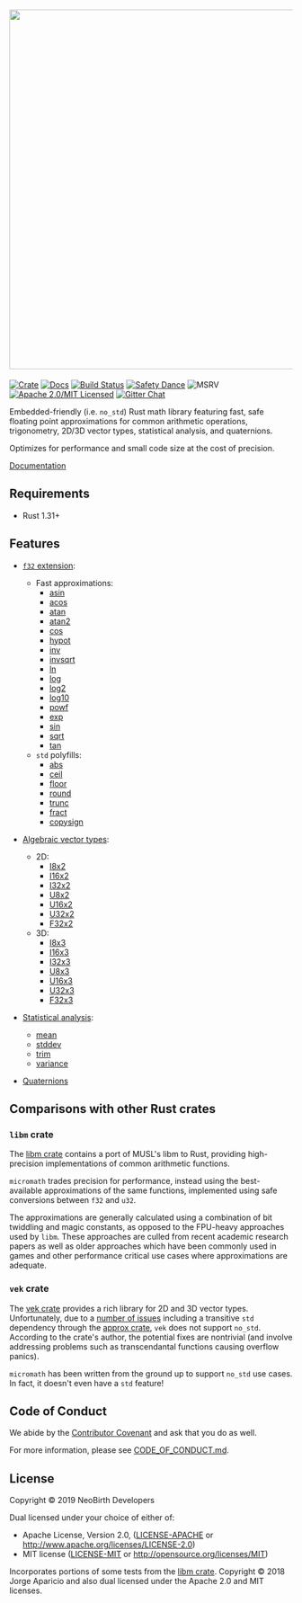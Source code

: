 # <img src="https://raw.githubusercontent.com/NeoBirth/micromath/develop/img/micromath.png" width="640">

[![Crate][crate-img]][crate-link]
[![Docs][docs-img]][docs-link]
[![Build Status][build-image]][build-link]
[![Safety Dance][safety-image]][safety-link]
![MSRV][msrv-image]
[![Apache 2.0/MIT Licensed][license-image]][license-link]
[![Gitter Chat][gitter-image]][gitter-link]

Embedded-friendly (i.e. `no_std`) Rust math library featuring fast, safe
floating point approximations for common arithmetic operations, trigonometry,
2D/3D vector types, statistical analysis, and quaternions.

Optimizes for performance and small code size at the cost of precision.

[Documentation][docs-link]

## Requirements

- Rust 1.31+

## Features

- [`f32` extension]:
  - Fast approximations:
    - [asin]
    - [acos]
    - [atan]
    - [atan2]
    - [cos]
    - [hypot]
    - [inv]
    - [invsqrt]
    - [ln]
    - [log]
    - [log2]
    - [log10]
    - [powf]
    - [exp]
    - [sin]
    - [sqrt]
    - [tan]
  - `std` polyfills:
    - [abs]
    - [ceil]
    - [floor]
    - [round]
    - [trunc]
    - [fract]
    - [copysign]

- [Algebraic vector types]:
  - 2D:
    - [I8x2]
    - [I16x2]
    - [I32x2]
    - [U8x2]
    - [U16x2]
    - [U32x2]
    - [F32x2]
  - 3D:
    - [I8x3]
    - [I16x3]
    - [I32x3]
    - [U8x3]
    - [U16x3]
    - [U32x3]
    - [F32x3]
- [Statistical analysis]:
  - [mean]
  - [stddev]
  - [trim]
  - [variance]
- [Quaternions]

## Comparisons with other Rust crates

### `libm` crate

The [libm crate] contains a port of MUSL's libm to Rust, providing
high-precision implementations of common arithmetic functions.

`micromath` trades precision for performance, instead using the best-available
approximations of the same functions, implemented using safe conversions
between `f32` and `u32`.

The approximations are generally calculated using a combination of bit
twiddling and magic constants, as opposed to the FPU-heavy approaches used by
`libm`. These approaches are culled from recent academic research papers as
well as older approaches which have been commonly used in games and other
performance critical use cases where approximations are adequate.

### `vek` crate

The [vek crate] provides a rich library for 2D and 3D vector types.
Unfortunately, due to a [number of issues](https://github.com/yoanlcq/vek/issues/20)
including a transitive `std` dependency through the [approx crate],
`vek` does not support `no_std`. According to the crate's author, the potential
fixes are nontrivial (and involve addressing problems such as transcendantal
functions causing overflow panics).

`micromath` has been written from the ground up to support `no_std` use cases.
In fact, it doesn't even have a `std` feature!

## Code of Conduct

We abide by the [Contributor Covenant][cc] and ask that you do as well.

For more information, please see [CODE_OF_CONDUCT.md].

## License

Copyright © 2019 NeoBirth Developers

Dual licensed under your choice of either of:

- Apache License, Version 2.0, ([LICENSE-APACHE](LICENSE-APACHE) or http://www.apache.org/licenses/LICENSE-2.0)
- MIT license ([LICENSE-MIT](LICENSE-MIT) or http://opensource.org/licenses/MIT)

Incorporates portions of some tests from the [libm crate].
Copyright © 2018 Jorge Aparicio and also dual licensed under the
Apache 2.0 and MIT licenses. 

[//]: # (badges)

[crate-img]: https://img.shields.io/crates/v/micromath.svg
[crate-link]: https://crates.io/crates/micromath
[docs-img]: https://docs.rs/micromath/badge.svg
[docs-link]: https://docs.rs/micromath/
[build-image]: https://github.com/neobirth/micromath/workflows/Rust/badge.svg
[build-link]: https://github.com/neobirth/micromath/actions
[safety-image]: https://img.shields.io/badge/unsafe-forbidden-success.svg
[safety-link]: https://github.com/rust-secure-code/safety-dance/
[msrv-image]: https://img.shields.io/badge/rustc-1.31+-blue.svg
[license-image]: https://img.shields.io/badge/license-Apache2.0/MIT-blue.svg
[license-link]: https://github.com/NeoBirth/micromath/blob/develop/LICENSE-APACHE
[gitter-image]: https://badges.gitter.im/NeoBirth/micromath.svg
[gitter-link]: https://gitter.im/NeoBirth/community

[//]: # (general links)

[`f32` extension]: https://docs.rs/micromath/latest/micromath/trait.F32Ext.html
[asin]: https://docs.rs/micromath/latest/micromath/trait.F32Ext.html#tymethod.asin
[acos]: https://docs.rs/micromath/latest/micromath/trait.F32Ext.html#tymethod.acos
[atan]: https://docs.rs/micromath/latest/micromath/trait.F32Ext.html#tymethod.atan
[atan2]: https://docs.rs/micromath/latest/micromath/trait.F32Ext.html#tymethod.atan2
[cos]: https://docs.rs/micromath/latest/micromath/trait.F32Ext.html#tymethod.cos
[hypot]: https://docs.rs/micromath/latest/micromath/trait.F32Ext.html#tymethod.hypot
[inv]: https://docs.rs/micromath/latest/micromath/trait.F32Ext.html#tymethod.inv
[invsqrt]: https://docs.rs/micromath/latest/micromath/trait.F32Ext.html#tymethod.invsqrt
[ln]: https://docs.rs/micromath/latest/micromath/trait.F32Ext.html#tymethod.ln
[log]: https://docs.rs/micromath/latest/micromath/trait.F32Ext.html#tymethod.log
[log2]: https://docs.rs/micromath/latest/micromath/trait.F32Ext.html#tymethod.log2
[log10]: https://docs.rs/micromath/latest/micromath/trait.F32Ext.html#tymethod.log10
[powf]: https://docs.rs/micromath/latest/micromath/trait.F32Ext.html#tymethod.powf
[exp]: https://docs.rs/micromath/latest/micromath/trait.F32Ext.html#tymethod.exp
[sin]: https://docs.rs/micromath/latest/micromath/trait.F32Ext.html#tymethod.sin
[sqrt]: https://docs.rs/micromath/latest/micromath/trait.F32Ext.html#tymethod.sqrt
[tan]: https://docs.rs/micromath/latest/micromath/trait.F32Ext.html#tymethod.tan
[abs]: https://docs.rs/micromath/latest/micromath/trait.F32Ext.html#tymethod.abs
[ceil]: https://docs.rs/micromath/latest/micromath/trait.F32Ext.html#tymethod.ceil
[floor]: https://docs.rs/micromath/latest/micromath/trait.F32Ext.html#tymethod.floor
[round]: https://docs.rs/micromath/latest/micromath/trait.F32Ext.html#tymethod.round
[trunc]: https://docs.rs/micromath/latest/micromath/trait.F32Ext.html#tymethod.trunc
[fract]: https://docs.rs/micromath/latest/micromath/trait.F32Ext.html#tymethod.fract
[copysign]: https://docs.rs/micromath/latest/micromath/trait.F32Ext.html#tymethod.copysign
[Algebraic vector types]: https://docs.rs/micromath/latest/micromath/vector/index.html
[I8x2]: https://docs.rs/micromath/latest/micromath/vector/struct.I8x2.html
[I16x2]: https://docs.rs/micromath/latest/micromath/vector/struct.I16x2.html
[I32x2]: https://docs.rs/micromath/latest/micromath/vector/struct.I32x2.html
[U8x2]: https://docs.rs/micromath/latest/micromath/vector/struct.U8x2.html
[U16x2]: https://docs.rs/micromath/latest/micromath/vector/struct.U16x2.html
[U32x2]: https://docs.rs/micromath/latest/micromath/vector/struct.U32x2.html
[F32x2]: https://docs.rs/micromath/latest/micromath/vector/struct.F32x2.html
[I8x3]: https://docs.rs/micromath/latest/micromath/vector/struct.I8x3.html
[I16x3]: https://docs.rs/micromath/latest/micromath/vector/struct.I16x3.html
[I32x3]: https://docs.rs/micromath/latest/micromath/vector/struct.I32x3.html
[U8x3]: https://docs.rs/micromath/latest/micromath/vector/struct.U8x3.html
[U16x3]: https://docs.rs/micromath/latest/micromath/vector/struct.U16x3.html
[U32x3]: https://docs.rs/micromath/latest/micromath/vector/struct.U32x3.html
[F32x3]: https://docs.rs/micromath/latest/micromath/vector/struct.F32x3.html
[Statistical analysis]: https://docs.rs/micromath/latest/micromath/statistics/index.html
[mean]: https://docs.rs/micromath/latest/micromath/statistics/trait.Mean.html
[stddev]: https://docs.rs/micromath/latest/micromath/statistics/trait.StdDev.html
[trim]: https://docs.rs/micromath/latest/micromath/statistics/trim/trait.Trim.html
[variance]: https://docs.rs/micromath/latest/micromath/statistics/trait.Variance.html
[Quaternions]: https://docs.rs/micromath/latest/micromath/quaternion/struct.Quaternion.html
[libm crate]: https://github.com/rust-lang-nursery/libm
[vek crate]: https://github.com/yoanlcq/vek
[approx crate]: https://crates.io/crates/approx
[cc]: https://contributor-covenant.org
[CODE_OF_CONDUCT.md]: https://github.com/NeoBirth/micromath/blob/develop/CODE_OF_CONDUCT.md
